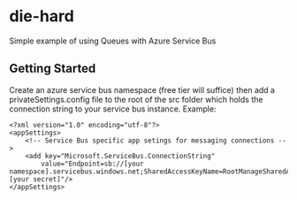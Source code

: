 # die-hard
Simple example of using Queues with Azure Service Bus

## Getting Started
Create an azure service bus namespace (free tier will suffice) then add a privateSettings.config file to the root of the src folder which holds the connection string to your service bus instance.
Example:
```
<?xml version="1.0" encoding="utf-8"?>
<appSettings>
    <!-- Service Bus specific app setings for messaging connections -->
    <add key="Microsoft.ServiceBus.ConnectionString"
        value="Endpoint=sb://[your namespace].servicebus.windows.net;SharedAccessKeyName=RootManageSharedAccessKey;SharedAccessKey=[your secret]"/>
</appSettings>
```


